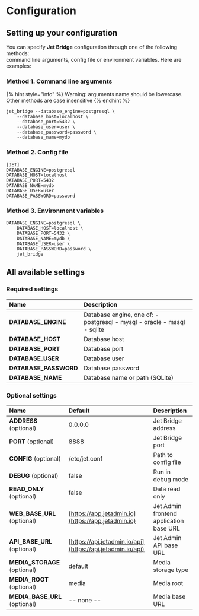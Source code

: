 # Configuration

## Setting up your configuration

You can specify **Jet Bridge** configuration through one of the following methods:  
command line arguments, config file or environment variables. Here are examples:

### Method 1. Command line arguments

{% hint style="info" %}
Warning: arguments name should be lowercase. Other methods are case insensitive
{% endhint %}

```
jet_bridge --database_engine=postgresql \
    --database_host=localhost \
    --database_port=5432 \
    --database_user=user \
    --database_password=password \
    --database_name=mydb
```

### Method 2. Config file

```
[JET]
DATABASE_ENGINE=postgresql
DATABASE_HOST=localhost
DATABASE_PORT=5432
DATABASE_NAME=mydb
DATABASE_USER=user
DATABASE_PASSWORD=password
```

### Method 3. Environment variables

```
DATABASE_ENGINE=postgresql \
    DATABASE_HOST=localhost \
    DATABASE_PORT=5432 \
    DATABASE_NAME=mydb \
    DATABASE_USER=user \
    DATABASE_PASSWORD=password \
    jet_bridge
```

## All available settings

### Required settings

| **Name** | Description |
| :--- | :--- |
| **DATABASE\_ENGINE** | Database engine, one of: - postgresql - mysql - oracle - mssql - sqlite |
| **DATABASE\_HOST** | Database host |
| **DATABASE\_PORT** | Database port |
| **DATABASE\_USER** | Database user |
| **DATABASE\_PASSWORD** | Database password |
| **DATABASE\_NAME** | Database name or path \(SQLite\) |

### Optional settings

| Name | Default | Description |
| :--- | :--- | :--- |
| **ADDRESS** \(optional\) | 0.0.0.0 | Jet Bridge address |
| **PORT** \(optional\) | 8888 | Jet Bridge port |
| **CONFIG** \(optional\) | /etc/jet.conf | Path to config file |
| **DEBUG** \(optional\) | false | Run in debug mode |
| **READ\_ONLY** \(optional\) | false | Data read only |
| **WEB\_BASE\_URL** \(optional\) | [https://app.jetadmin.io](https://app.jetadmin.io) | Jet Admin frontend application base URL |
| **API\_BASE\_URL** \(optional\) | [https://api.jetadmin.io/api](https://api.jetadmin.io/api) | Jet Admin API base URL |
| **MEDIA\_STORAGE** \(optional\) | default | Media storage type |
| **MEDIA\_ROOT** \(optional\) | media | Media root |
| **MEDIA\_BASE\_URL** \(optional\) | -- none -- | Media base URL |

